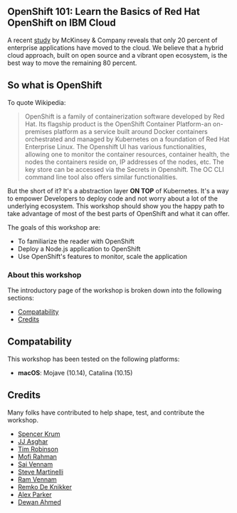 ## OpenShift 101: Learn the Basics of Red Hat OpenShift on IBM Cloud

A recent [study](https://github.com/svennam92/openshift101/tree/ab7f1406831de9aa1a60da349dd5bff8d11f7e13/workshop/study/README.md) by McKinsey & Company reveals that only 20 percent of enterprise applications have moved to the cloud. We believe that a hybrid cloud approach, built on open source and a vibrant open ecosystem, is the best way to move the remaining 80 percent.

## So what is OpenShift

To quote Wikipedia:

> OpenShift is a family of containerization software developed by Red Hat. Its flagship product is the OpenShift Container Platform-an on-premises platform as a service built around Docker containers orchestrated and managed by Kubernetes on a foundation of Red Hat Enterprise Linux.
> The Openshift UI has various functionalities, allowing one to monitor the container resources, container health, the nodes the containers reside on, IP addresses of the nodes, etc. The key store can be accessed via the Secrets in Openshift. The OC CLI command line tool also offers similar functionalities.

But the short of it? It's a abstraction layer **ON TOP** of Kubernetes. It's a way to empower Developers to deploy code and not worry about a lot of the underlying ecosystem. This workshop should show you the happy path to take advantage of most of the best parts of OpenShift and what it can offer.

The goals of this workshop are:

* To familiarize the reader with OpenShift
* Deploy a Node.js application to OpenShift
* Use OpenShift's features to monitor, scale the application

### About this workshop

The introductory page of the workshop is broken down into the following sections:

* [Compatability](#compatability)
* [Credits](#credits)

## Compatability

This workshop has been tested on the following platforms:

* **macOS**: Mojave (10.14), Catalina (10.15)

## Credits

Many folks have contributed to help shape, test, and contribute the workshop.

* [Spencer Krum](https://github.com/nibalizer)
* [JJ Asghar](https://github.com/jjasghar)
* [Tim Robinson](https://github.com/timroster)
* [Mofi Rahman](https://github.com/moficodes)
* [Sai Vennam](https://github.com/svennam92)
* [Steve Martinelli](https://github.com/stevemar)
* [Ram Vennam](https://github.com/rvennam)
* [Remko De Knikker](https://github.com/remkohdev)
* [Alex Parker](https://github.com/ajp-io)
* [Dewan Ahmed](https://github.com/dewan-ahmed)
